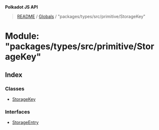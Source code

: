 **Polkadot JS API**

> [README](../README.md) / [Globals](../globals.md) / "packages/types/src/primitive/StorageKey"

# Module: "packages/types/src/primitive/StorageKey"

## Index

### Classes

* [StorageKey](../classes/_packages_types_src_primitive_storagekey_.storagekey.md)

### Interfaces

* [StorageEntry](../interfaces/_packages_types_src_primitive_storagekey_.storageentry.md)
